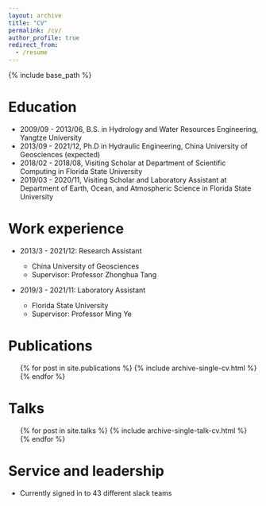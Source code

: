 ```yaml
---
layout: archive
title: "CV"
permalink: /cv/
author_profile: true
redirect_from:
  - /resume
---
```


{% include base_path %}

Education
======
* 2009/09 - 2013/06, B.S. in Hydrology and Water Resources Engineering, Yangtze University
* 2013/09 - 2021/12, Ph.D in Hydraulic Engineering, China University of Geosciences (expected)
* 2018/02 - 2018/08, Visiting Scholar at Department of Scientific Computing in Florida State University
* 2019/03 - 2020/11, Visiting Scholar and Laboratory Assistant at Department of Earth, Ocean, and Atmospheric Science in Florida State University

Work experience
======
* 2013/3 - 2021/12: Research Assistant
  * China University of Geosciences
  * Supervisor: Professor Zhonghua Tang

* 2019/3 - 2021/11: Laboratory Assistant
  * Florida State University
  * Supervisor: Professor Ming Ye

Publications
======
  <ul>{% for post in site.publications %}
    {% include archive-single-cv.html %}
  {% endfor %}</ul>
  
Talks
======
  <ul>{% for post in site.talks %}
    {% include archive-single-talk-cv.html %}
  {% endfor %}</ul>
  
Service and leadership
======
* Currently signed in to 43 different slack teams
